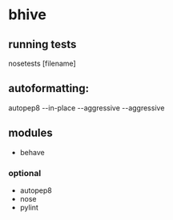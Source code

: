 # bhive


## running tests

nosetests [filename]

## autoformatting:

autopep8 --in-place --aggressive --aggressive <filename>

## modules

- behave

### optional

- autopep8
- nose
- pylint
